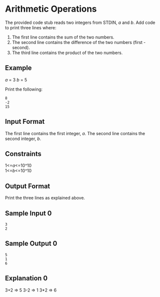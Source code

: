 # Arithmetic Operations

The provided code stub reads two integers from STDIN, _a_ and _b_. Add code to print three lines where:

1. The first line contains the sum of the two numbers.
2. The second line contains the difference of the two numbers (first - second).
3. The third line contains the product of the two numbers.

## Example
_a_ = 3
_b_ = 5

Print the following:
```
8
-2
15
```

## Input Format

The first line contains the first integer, _a_.
The second line contains the second integer, _b_.

## Constraints
1<=_a_<=10^10 \
1<=_b_<=10^10

## Output Format

Print the three lines as explained above.

## Sample Input 0
```
3
2
```

## Sample Output 0
```
5
1
6
```

## Explanation 0
3+2 => 5
3-2 => 1
3*2 => 6